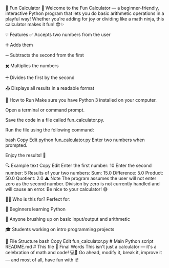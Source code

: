 🎉 Fun Calculator 🧮
Welcome to the Fun Calculator — a beginner-friendly, interactive Python program that lets you do basic arithmetic operations in a playful way! Whether you're adding for joy or dividing like a math ninja, this calculator makes it fun! 😎✨

💡 Features
✅ Accepts two numbers from the user

➕ Adds them

➖ Subtracts the second from the first

✖️ Multiplies the numbers

➗ Divides the first by the second

📤 Displays all results in a readable format

🚀 How to Run
Make sure you have Python 3 installed on your computer.

Open a terminal or command prompt.

Save the code in a file called fun_calculator.py.

Run the file using the following command:

bash
Copy
Edit
python fun_calculator.py
Enter two numbers when prompted.

Enjoy the results! 🎉

🔍 Example
text
Copy
Edit
Enter the first number: 10
Enter the second number: 5
Results of your two numbers:
Sum: 15.0
Difference: 5.0
Product: 50.0
Quotient: 2.0
⚠️ Note
The program assumes the user will not enter zero as the second number. Division by zero is not currently handled and will cause an error. Be nice to your calculator! 😅

🧑‍💻 Who is this for?
Perfect for:

🧒 Beginners learning Python

🧠 Anyone brushing up on basic input/output and arithmetic

🎓 Students working on intro programming projects

📁 File Structure
bash
Copy
Edit
fun_calculator.py     # Main Python script
README.md             # This file
🥳 Final Words
This isn't just a calculator — it's a celebration of math and code! 💻🎈
Go ahead, modify it, break it, improve it — and most of all, have fun with it!
